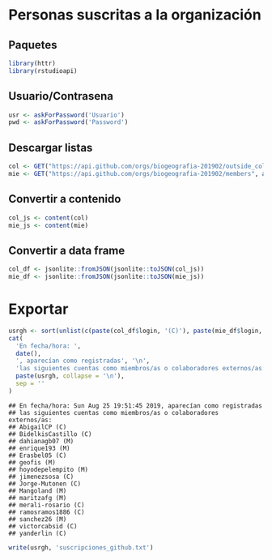 
<!-- Este .md fue generado a partir del .Rmd homónimo. Edítese el .Rmd -->
Personas suscritas a la organización
====================================

Paquetes
--------

``` r
library(httr)
library(rstudioapi)
```

Usuario/Contrasena
------------------

``` r
usr <- askForPassword('Usuario')
pwd <- askForPassword('Password')
```

Descargar listas
----------------

``` r
col <- GET("https://api.github.com/orgs/biogeografia-201902/outside_collaborators", authenticate(usr, pwd))
mie <- GET("https://api.github.com/orgs/biogeografia-201902/members", authenticate(usr, pwd))
```

Convertir a contenido
---------------------

``` r
col_js <- content(col)
mie_js <- content(mie)
```

Convertir a data frame
----------------------

``` r
col_df <- jsonlite::fromJSON(jsonlite::toJSON(col_js))
mie_df <- jsonlite::fromJSON(jsonlite::toJSON(mie_js))
```

Exportar
========

``` r
usrgh <- sort(unlist(c(paste(col_df$login, '(C)'), paste(mie_df$login, '(M)'))))
cat(
  'En fecha/hora: ',
  date(),
  ', aparecían como registradas', '\n',
  'las siguientes cuentas como miembros/as o colaboradores externos/as: ', '\n',
  paste(usrgh, collapse = '\n'),
  sep = ''
)
```

    ## En fecha/hora: Sun Aug 25 19:51:45 2019, aparecían como registradas
    ## las siguientes cuentas como miembros/as o colaboradores externos/as: 
    ## AbigailCP (C)
    ## BidelkisCastillo (C)
    ## dahianagb07 (M)
    ## enrique193 (M)
    ## Erasbel05 (C)
    ## geofis (M)
    ## hoyodepelempito (M)
    ## jimenezsosa (C)
    ## Jorge-Mutonen (C)
    ## Mangoland (M)
    ## maritzafg (M)
    ## merali-rosario (C)
    ## ramosramos1886 (C)
    ## sanchez26 (M)
    ## victorcabsid (C)
    ## yanderlin (C)

``` r
write(usrgh, 'suscripciones_github.txt')
```
